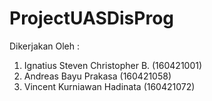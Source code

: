# ProjectUASDisProg
Dikerjakan Oleh :
1. Ignatius Steven Christopher B. (160421001)
2. Andreas Bayu Prakasa (160421058)
3. Vincent Kurniawan Hadinata (160421072)
